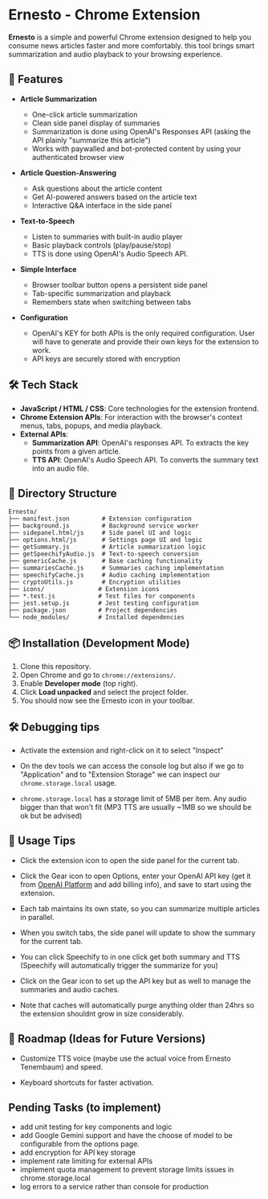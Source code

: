 # Ernesto - Chrome Extension

**Ernesto** is a simple and powerful Chrome extension designed to help you consume news articles faster and more comfortably. this tool brings smart summarization and audio playback to your browsing experience.

## 🚀 Features

- **Article Summarization**

  - One-click article summarization
  - Clean side panel display of summaries
  - Summarization is done using OpenAI's Responses API (asking the API plainly "summarize this article")
  - Works with paywalled and bot-protected content by using your authenticated browser view

- **Article Question-Answering**

  - Ask questions about the article content
  - Get AI-powered answers based on the article text
  - Interactive Q&A interface in the side panel

- **Text-to-Speech**

  - Listen to summaries with built-in audio player
  - Basic playback controls (play/pause/stop)
  - TTS is done using OpenAI's Audio Speech API.

- **Simple Interface**

  - Browser toolbar button opens a persistent side panel
  - Tab-specific summarization and playback
  - Remembers state when switching between tabs

- **Configuration**
  - OpenAI's KEY for both APIs is the only required configuration. User will have to generate and provide their own keys for the extension to work.
  - API keys are securely stored with encryption

## 🛠️ Tech Stack

- **JavaScript / HTML / CSS**: Core technologies for the extension frontend.
- **Chrome Extension APIs**: For interaction with the browser's context menus, tabs, popups, and media playback.
- **External APIs**:
  - **Summarization API**: OpenAI's responses API. To extracts the key points from a given article.
  - **TTS API**: OpenAI's Audio Speech API. To converts the summary text into an audio file.

## 📁 Directory Structure

```
Ernesto/
├── manifest.json         # Extension configuration
├── background.js         # Background service worker
├── sidepanel.html/js     # Side panel UI and logic
├── options.html/js       # Settings page UI and logic
├── getSummary.js         # Article summarization logic
├── getSpeechifyAudio.js  # Text-to-speech conversion
├── genericCache.js       # Base caching functionality
├── summariesCache.js     # Summaries caching implementation
├── speechifyCache.js     # Audio caching implementation
├── cryptoUtils.js        # Encryption utilities
├── icons/               # Extension icons
├── *.test.js            # Test files for components
├── jest.setup.js        # Jest testing configuration
├── package.json         # Project dependencies
└── node_modules/        # Installed dependencies
```

## 📦 Installation (Development Mode)

1. Clone this repository.
2. Open Chrome and go to `chrome://extensions/`.
3. Enable **Developer mode** (top right).
4. Click **Load unpacked** and select the project folder.
5. You should now see the Ernesto icon in your toolbar.

## 🛠️ Debugging tips

- Activate the extension and right-click on it to select "Inspect"

- On the dev tools we can access the console log but also if we go to "Application" and to "Extension Storage" we can inspect our `chrome.storage.local` usage.

- `chrome.storage.local` has a storage limit of 5MB per item. Any audio bigger than that won't fit (MP3 TTS are usually ~1MB so we should be ok but be advised)

## 📝 Usage Tips

- Click the extension icon to open the side panel for the current tab.

- Click the Gear icon to open Options, enter your OpenAI API key (get it from [OpenAI Platform](https://platform.openai.com/api-keys) and add billing info), and save to start using the extension.

- Each tab maintains its own state, so you can summarize multiple articles in parallel.

- When you switch tabs, the side panel will update to show the summary for the current tab.

- You can click Speechify to in one click get both summary and TTS (Speechify will automatically trigger the summarize for you)

- Click on the Gear icon to set up the API key but as well to manage the summaries and audio caches.

- Note that caches will automatically purge anything older than 24hrs so the extension shouldnt grow in size considerably.

## 📅 Roadmap (Ideas for Future Versions)

- Customize TTS voice (maybe use the actual voice from Ernesto Tenembaum) and speed.

- Keyboard shortcuts for faster activation.

## Pending Tasks (to implement)

- add unit testing for key components and logic
- add Google Gemini support and have the choose of model to be configurable from the options page.
- add encryption for API key storage
- implement rate limiting for external APIs
- implement quota management to prevent storage limits issues in chrome.storage.local
- log errors to a service rather than console for production
